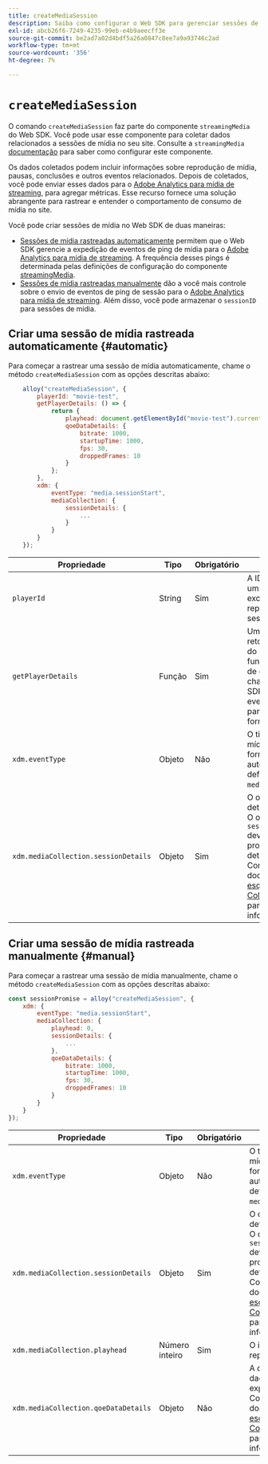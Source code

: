 ```yaml
---
title: createMediaSession
description: Saiba como configurar o Web SDK para gerenciar sessões de mídia automaticamente
exl-id: abcb26f6-7249-4235-99eb-e4b9aeecff3e
source-git-commit: be2ad7a02d4bdf5a26a0847c8ee7a9a93746c2ad
workflow-type: tm+mt
source-wordcount: '356'
ht-degree: 7%

---
```


# `createMediaSession`

O comando `createMediaSession` faz parte do componente `streamingMedia` do Web SDK. Você pode usar esse componente para coletar dados relacionados a sessões de mídia no seu site. Consulte a `streamingMedia` [documentação](configure/streamingmedia.md) para saber como configurar este componente.

Os dados coletados podem incluir informações sobre reprodução de mídia, pausas, conclusões e outros eventos relacionados. Depois de coletados, você pode enviar esses dados para o [Adobe Analytics para mídia de streaming](https://experienceleague.adobe.com/pt-br/docs/media-analytics/using/media-overview), para agregar métricas. Esse recurso fornece uma solução abrangente para rastrear e entender o comportamento de consumo de mídia no site.

Você pode criar sessões de mídia no Web SDK de duas maneiras:

* [Sessões de mídia rastreadas automaticamente](#automatic) permitem que o Web SDK gerencie a expedição de eventos de ping de mídia para o [Adobe Analytics para mídia de streaming](https://experienceleague.adobe.com/pt-br/docs/media-analytics/using/media-overview). A frequência desses pings é determinada pelas definições de configuração do componente [streamingMedia](configure/streamingmedia.md).
* [Sessões de mídia rastreadas manualmente](#manual) dão a você mais controle sobre o envio de eventos de ping de sessão para o [Adobe Analytics para mídia de streaming](https://experienceleague.adobe.com/pt-br/docs/media-analytics/using/media-overview). Além disso, você pode armazenar o `sessionID` para sessões de mídia.

## Criar uma sessão de mídia rastreada automaticamente {#automatic}

Para começar a rastrear uma sessão de mídia automaticamente, chame o método `createMediaSession` com as opções descritas abaixo:

```javascript
    alloy("createMediaSession", {
        playerId: "movie-test",
        getPlayerDetails: () => {
            return {
                playhead: document.getElementById("movie-test").currentTime,
                qoeDataDetails: {
                    bitrate: 1000,
                    startupTime: 1000,
                    fps: 30,
                    droppedFrames: 10
                }
            };
        },
        xdm: {
            eventType: "media.sessionStart",
            mediaCollection: {
                sessionDetails: {
                    ...
                }
            }
        }
    });
```

| Propriedade | Tipo | Obrigatório | Descrição |
|---------|----------|---------|---------|
| `playerId` | String | Sim | A ID do reprodutor, um identificador exclusivo que representa a sessão de mídia. |
| `getPlayerDetails` | Função | Sim | Uma função que retorna os detalhes do reprodutor. Essa função de retorno de chamada será chamada pelo Web SDK antes de cada evento de mídia para o `playerId` fornecido. |
| `xdm.eventType` | Objeto | Não | O tipo de evento de mídia. Se não for fornecido, será automaticamente definido como `media.sessionStart`. |
| `xdm.mediaCollection.sessionDetails` | Objeto | Sim | O objeto de detalhes da sessão. O objeto `sessionDetails` deve conter as propriedades de detalhes da sessão. Consulte a documentação do [esquema da Coleção de mídia](../../xdm/data-types/media-collection-details.md) para obter mais informações. |


## Criar uma sessão de mídia rastreada manualmente {#manual}

Para começar a rastrear uma sessão de mídia manualmente, chame o método `createMediaSession` com as opções descritas abaixo:

```javascript
const sessionPromise = alloy("createMediaSession", {
    xdm: {
        eventType: "media.sessionStart",
        mediaCollection: {
            playhead: 0,
            sessionDetails: {
                ...
            },
            qoeDataDetails: {
                bitrate: 1000,
                startupTime: 1000,
                fps: 30,
                droppedFrames: 10
            }
        }
    }
});
```

| Propriedade | Tipo | Obrigatório | Descrição |
|---------|----------|---------|---------|
| `xdm.eventType` | Objeto | Não | O tipo de evento de mídia. Se não for fornecido, será automaticamente definido como `media.sessionStart`. |
| `xdm.mediaCollection.sessionDetails` | Objeto | Sim | O objeto de detalhes da sessão. O objeto `sessionDetails` deve conter as propriedades de detalhes da sessão. Consulte a documentação do [esquema da Coleção de mídia](../../xdm/data-types/media-collection-details.md) para obter mais informações. |
| `xdm.mediaCollection.playhead` | Número inteiro | Sim | O indicador de reprodução atual. |
| `xdm.mediaCollection.qoeDataDetails` | Objeto | Não | A qualidade dos dados da experiência. Consulte a documentação do [esquema da Coleção de mídia](../../xdm/data-types/media-collection-details.md) para obter mais informações. |
